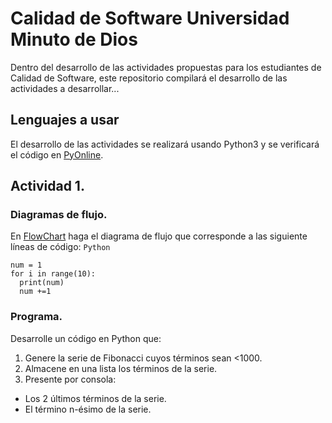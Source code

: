 # Calidad de Software Universidad Minuto de Dios
Dentro del desarrollo de las actividades propuestas para los estudiantes de Calidad de Software, este repositorio compilará el desarrollo de las actividades a desarrollar...
## Lenguajes a usar
El desarrollo de las actividades se realizará usando Python3 y se verificará el código en [PyOnline](http://bit.ly/2lTmiIe).

## Actividad 1.
### Diagramas de flujo.
En [FlowChart](http://bit.ly/2UQ8xYs) haga el diagrama de flujo que corresponde a las siguiente líneas de código:
`Python`
``` 
num = 1
for i in range(10):
  print(num)
  num +=1

```
### Programa.
Desarrolle un código en Python que:
1. Genere la serie de Fibonacci cuyos términos sean <1000.
2. Almacene en una lista los términos de la serie.
3. Presente por consola:
* Los 2 últimos términos de la serie.
* El término n-ésimo de la serie.


